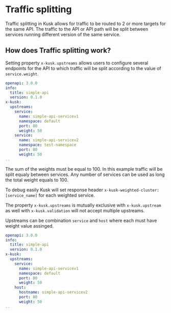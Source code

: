 # Traffic splitting 

Traffic splitting in Kusk allows for traffic to be routed to 2 or more targets for the same API. The traffic to the API or API path will be split between services running different version of the same service.

## How does Traffic splitting work?

Setting property `x-kusk.upstreams` allows users to configure several endpoints for the API to which traffic will be split according to the value of `service.weight`.

```yaml
openapi: 3.0.0
info:
  title: simple-api
  version: 0.1.0
x-kusk:
  upstreams:
    service:
      name: simple-api-servicev1
      namespace: default
      port: 80
      weight: 50
    service:    
      name: simple-api-servicev2
      namespace: test-namespace
      port: 80
      weight: 50
..
```

The sum of the weights must be equal to 100. In this example traffic will be split equaly between services. Any number of services can be used as long the total weight equals to 100. 

To debug easily Kusk will set response header `x-kusk-weighted-cluster:[service_name]` for each weighted service. 

The property `x-kusk.upstreams` is mutually exclusive with `x-kusk.upstream` as well with `x-kusk.validation` will not accept multiple upstreams. 

Upstreams can be combination `service` and `host` where each must have weight value assinged.

```yaml
openapi: 3.0.0
info:
  title: simple-api
  version: 0.1.0
x-kusk:
  upstreams:
    service:
      name: simple-api-servicev1
      namespace: default
      port: 80
      weight: 50
    host:    
      hostname: simple-api-servicev2
      port: 80
      weight: 50
..
```